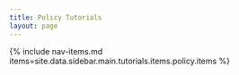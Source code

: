 ```yaml
---
title: Policy Tutorials
layout: page
---
```


{% include nav-items.md items=site.data.sidebar.main.tutorials.items.policy.items %}
